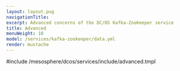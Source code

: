 ```yaml
---
layout: layout.pug
navigationTitle:
excerpt: Advanced concerns of the DC/OS Kafka-ZooKeeper service
title: Advanced
menuWeight: 10
model: /services/kafka-zookeeper/data.yml
render: mustache
---
```


#include /mesosphere/dcos/services/include/advanced.tmpl
